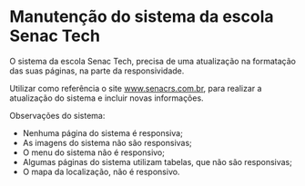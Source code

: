 # Manutenção do sistema da escola Senac Tech

O sistema da escola Senac Tech, precisa de uma atualização na formatação das suas páginas, na parte da responsividade.

Utilizar como referência o site www.senacrs.com.br, para realizar a atualização do sistema e incluir novas informações.

Observações do sistema:
- Nenhuma página do sistema é responsiva;
- As imagens do sistema não são responsivas;
- O menu do sistema não é responsivo;
- Algumas páginas do sistema utilizam tabelas, que não são responsivas;
- O mapa da localização, não é responsivo.

